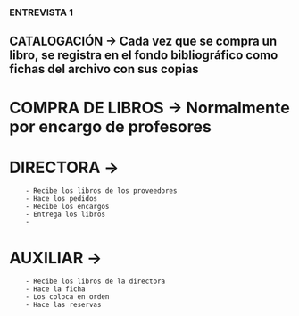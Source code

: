 


### ENTREVISTA 1

## CATALOGACIÓN -> Cada vez que se compra un libro, se registra en el fondo bibliográfico como fichas del archivo con sus copias

# COMPRA DE LIBROS -> Normalmente por encargo de profesores

# DIRECTORA -> 
		- Recibe los libros de los proveedores
		- Hace los pedidos
		- Recibe los encargos
		- Entrega los libros
		- 


# AUXILIAR ->
		- Recibe los libros de la directora
		- Hace la ficha
		- Los coloca en orden
		- Hace las reservas


